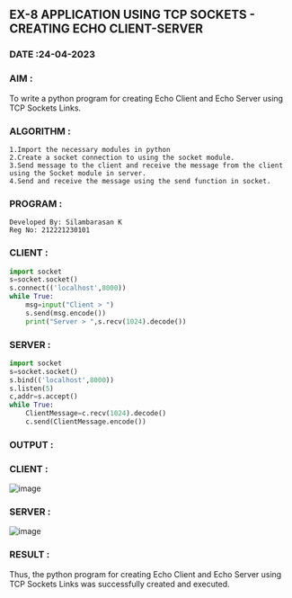 ## EX-8 APPLICATION USING TCP SOCKETS - CREATING ECHO CLIENT-SERVER
### DATE :24-04-2023

### AIM :

To write a python program for creating Echo Client and Echo Server using TCP Sockets Links.

### ALGORITHM :
```
1.Import the necessary modules in python
2.Create a socket connection to using the socket module.
3.Send message to the client and receive the message from the client using the Socket module in server.
4.Send and receive the message using the send function in socket.
```
### PROGRAM :
```
Developed By: Silambarasan K
Reg No: 212221230101
```
### CLIENT :
```py
import socket
s=socket.socket()
s.connect(('localhost',8000))
while True:
    msg=input("Client > ")
    s.send(msg.encode())
    print("Server > ",s.recv(1024).decode())
```
### SERVER :
```py
import socket
s=socket.socket()
s.bind(('localhost',8000))
s.listen(5)
c,addr=s.accept()
while True:
    ClientMessage=c.recv(1024).decode()
    c.send(ClientMessage.encode())
```
### OUTPUT :

### CLIENT :

![image](https://user-images.githubusercontent.com/122860624/243070699-63f319b0-03af-4b86-8805-b267d1604c29.png)

### SERVER :

![image](https://user-images.githubusercontent.com/122860624/243070721-b7adbd32-4954-46ad-82f8-8153a45b0009.png)

### RESULT :

Thus, the python program for creating Echo Client and Echo Server using TCP Sockets Links was successfully created and executed.
